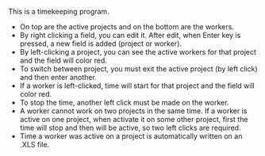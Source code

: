 This is a timekeeping program.

- On top are the active projects and on the bottom are the workers.
- By right clicking a field, you can edit it. After edit, when Enter key is pressed, a new field is added (project or worker).
- By left-clicking a project, you can see the active workers for that project and the field will color red.
- To switch between project, you must exit the active project (by left click) and then enter another.
- If a worker is left-clicked, time will start for that project and the field will color red.
- To stop the time, another left click must be made on the worker.
- A worker cannot work on two projects in the same time. If a worker is active on one project, when activate it on some other
project, first the time will stop and then will be active, so two left clicks are required.
- Time a worker was active on a project is automatically written on an .XLS file.
